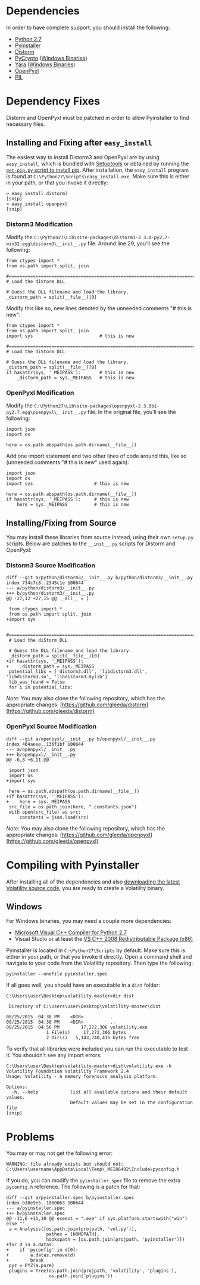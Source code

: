 # Dependencies

In order to have complete support, you should install the following:

* [Python 2.7](https://www.python.org/download/releases/2.7/)
* [Pyinstaller](https://github.com/pyinstaller/pyinstaller)
* [Distorm](https://github.com/gdabah/distorm)
* [PyCrypto](https://www.dlitz.net/software/pycrypto/) ([Windows Binaries](http://www.voidspace.org.uk/python/modules.shtml#pycrypto))
* [Yara](http://plusvic.github.io/yara/) ([Windows Binaries](https://b161268c3bf5a87bc67309e7c870820f5f39f672.googledrive.com/host/0BznOMqZ9f3VUek8yN3VvSGdhRFU/))
* [OpenPyxl](https://bitbucket.org/openpyxl/openpyxl)
* [PIL](http://www.pythonware.com/products/pil/)

# Dependency Fixes

Distorm and OpenPyxl must be patched in order to allow Pyinstaller to find necessary files.  

## Installing and Fixing after `easy_install`

The easiest way to install Distorm3 and OpenPyxl are by using `easy_install`, which is bundled with [Setuptools](https://pypi.python.org/pypi/setuptools) or obtained by running the [`get-pip.py` script to install pip](https://bootstrap.pypa.io/get-pip.py).  After installation, the `easy_install` program is found at `C:\Python27\Scripts\easy_install.exe`.  Make sure this is either in your path, or that you invoke it directly:

```
> easy_install distorm3
[snip]
> easy_install openpyxl
[snip]
```

### Distorm3 Modification

Modify the `C:\Python27\Lib\site-packages\distorm3-3.3.0-py2.7-win32.egg\distorm3\__init__.py` file.  Around line 29, you'll see the following:

```
from ctypes import *
from os.path import split, join

#==============================================================================
# Load the diStorm DLL

# Guess the DLL filename and load the library.
_distorm_path = split(__file__)[0]
```

Modify this like so, new lines denoted by the unneeded comments "# this is new":

```
from ctypes import *
from os.path import split, join
import sys                         # this is new

#==============================================================================
# Load the diStorm DLL

# Guess the DLL filename and load the library.
_distorm_path = split(__file__)[0]
if hasattr(sys, '_MEIPASS'):       # this is new
    _distorm_path = sys._MEIPASS   # this is new
```

### OpenPyxl Modification

Modify the `C:\Python27\Lib\site-packages\openpyxl-2.3.0b1-py2.7.egg\openpyxl\__init__.py` file.  In the original file, you'll see the following:

```
import json
import os

here = os.path.abspath(os.path.dirname(__file__))
```

Add one import statement and two other lines of code around this, like so (unneeded comments "# this is new" used again):

```
import json
import os
import sys                       # this is new

here = os.path.abspath(os.path.dirname(__file__))
if hasattr(sys, '_MEIPASS'):     # this is new
    here = sys._MEIPASS          # this is new
```

## Installing/Fixing from Source

You may install these libraries from source instead, using their own `setup.py` scripts.  Below are patches to the `__init__.py` scripts for Distorm and OpenPyxl:

### Distorm3 Source Modification

```
diff --git a/python/distorm3/__init__.py b/python/distorm3/__init__.py
index 734c7c8..2345c1e 100644
--- a/python/distorm3/__init__.py
+++ b/python/distorm3/__init__.py
@@ -27,12 +27,15 @@ __all__ = [
 
 from ctypes import *
 from os.path import split, join
+import sys
 
 #==============================================================================
 # Load the diStorm DLL
 
 # Guess the DLL filename and load the library.
 _distorm_path = split(__file__)[0]
+if hasattr(sys, '_MEIPASS'):
+    _distorm_path = sys._MEIPASS
 potential_libs = ['distorm3.dll', 'libdistorm3.dll', 'libdistorm3.so', 'libdistorm3.dylib']
 lib_was_found = False
 for i in potential_libs:
```

*Note:* You may also clone the following repository, which has the appropriate changes: [https://github.com/gleeda/distorm](https://github.com/gleeda/distorm)

### OpenPyxl Source Modification

```
diff --git a/openpyxl/__init__.py b/openpyxl/__init__.py
index 464aeee..136f1bf 100644
--- a/openpyxl/__init__.py
+++ b/openpyxl/__init__.py
@@ -6,8 +6,11 @@
 
 import json
 import os
+import sys
 
 here = os.path.abspath(os.path.dirname(__file__))
+if hasattr(sys, '_MEIPASS'):
+    here = sys._MEIPASS
 src_file = os.path.join(here, ".constants.json")
 with open(src_file) as src:
     constants = json.load(src)
```

*Note:* You may also clone the following repository, which has the appropriate changes: [https://github.com/gleeda/openpyxl](https://github.com/gleeda/openpyxl)

# Compiling with Pyinstaller

After installing all of the dependencies and also [downloading the latest Volatility source code](https://github.com/volatilityfoundation/volatility/archive/master.zip), you are ready to create a Volatility binary.

## Windows

For Windows binaries, you may need a couple more dependencies:

* [Microsoft Visual C++ Compiler for Python 2.7 ](http://www.microsoft.com/en-us/download/details.aspx?id=44266)
* Visual Studio or at least the [VS C++ 2008 Redistributable Package (x86)](http://www.microsoft.com/en-us/download/confirmation.aspx?id=29)

Pyinstaller is located in `C:\Python27\Scripts` by default.  Make sure this is either in your path, or that you invoke it directly.  Open a command shell and navigate to your code from the Volatility repository.  Then type the following:

```
pyinstaller --onefile pyinstaller.spec
```

If all goes well, you should have an executable in a `dist` folder:

```
C:\Users\user\Desktop\volatility-master>dir dist

 Directory of C:\Users\user\Desktop\volatility-master\dist

08/25/2015  04:38 PM    <DIR>          .
08/25/2015  04:38 PM    <DIR>          ..
08/25/2015  04:56 PM        17,272,306 volatility.exe
               1 File(s)     17,272,306 bytes
               2 Dir(s)   5,143,740,416 bytes free
```

To verify that all libraries were included you can run the executable to test it.  You shouldn't see any import errors:

```
C:\Users\user\Desktop\volatility-master>dist\volatility.exe -h
Volatility Foundation Volatility Framework 2.4
Usage: Volatility - A memory forensics analysis platform.

Options:
  -h, --help            list all available options and their default values.
                        Default values may be set in the configuration file
[snip]
```

# Problems

You may or may not get the following error:

`WARNING: file already exists but should not: C:\Users\username\AppData\Local\Temp\_MEI86402\Include\pyconfig.h`

If you do, you can modify the `pyinstaller.spec` file to remove the extra `pyconfig.h` reference.  The following is a patch for that:

```
diff --git a/pyinstaller.spec b/pyinstaller.spec
index b38e9e5..1860063 100644
--- a/pyinstaller.spec
+++ b/pyinstaller.spec
@@ -11,6 +11,10 @@ exeext = ".exe" if sys.platform.startswith("win") else ""
 a = Analysis([os.path.join(projpath, 'vol.py')],
               pathex = [HOMEPATH],
               hookspath = [os.path.join(projpath, 'pyinstaller')])
+for d in a.datas:
+    if 'pyconfig' in d[0]: 
+        a.datas.remove(d)
+        break
 pyz = PYZ(a.pure)
 plugins = Tree(os.path.join(projpath, 'volatility', 'plugins'),
                os.path.join('plugins'))
```